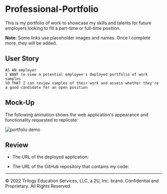 # Professional-Portfolio

This is my portfolio of work to showcase my skills and talents for future employers looking to fill a part-time or full-time position. 

**Note:** Some links use placeholder images and names. Once I complete more, they will be added.

## User Story

```
AS AN employer
I WANT to view a potential employee's deployed portfolio of work samples
SO THAT I can review samples of their work and assess whether they're a good candidate for an open position
```


## Mock-Up

The following animation shows the web application's appearance and functionality requested to replicate:

![portfolio demo](../../02-Advanced-CSS/02-Challenge/Assets/02-advanced-css-homework-demo.gif)


## Review

* The URL of the deployed application: 

* The URL of the GitHub repository that contains my code: 

- - -
© 2022 Trilogy Education Services, LLC, a 2U, Inc. brand. Confidential and Proprietary. All Rights Reserved.

